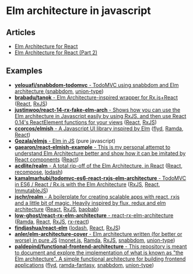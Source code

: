 # Elm architecture in javascript

## Articles

* [Elm Architecture for React](https://medium.com/@thinkfunctional/elm-architecture-for-react-951b383fcd65#.4z6b3mj1q)
* [Elm Architecture for React (Part 2)](https://medium.com/@thinkfunctional/elm-architecture-for-react-part-2-73e73d9a6a89#.m3znccgb8)

## Examples

* [**yelouafi/snabbdom-todomvc** - TodoMVC using snabbdom and Elm architecture
](https://github.com/yelouafi/snabbdom-todomvc) ([snabbdom](https://github.com/paldepind/snabbdom), [union-type](https://github.com/paldepind/union-type))
* [**brabadu/tanok** - Elm Architecture-inspired wrapper for Rx.js+React](https://github.com/brabadu/tanok) ([React](https://github.com/facebook/react), [RxJS](https://github.com/Reactive-Extensions/RxJS))
* [**justinwoo/react-14-rx-fake-elm-arch** - Shows how you can use the Elm architecture in Javascript easily by using RxJS, and then use React 0.14's ReactElement functions for your views](https://github.com/justinwoo/react-14-rx-fake-elm-arch) ([React](https://github.com/facebook/react), [RxJS](https://github.com/Reactive-Extensions/RxJS))
* [**ccorcos/elmish** - A Javascript UI library inspired by Elm](https://github.com/ccorcos/elmish) ([flyd](https://github.com/paldepind/flyd), [Ramda](https://github.com/ramda/ramda), [React](https://github.com/facebook/react))
* [**Gozala/elmjs** - Elm in JS](https://github.com/Gozala/elmjs) (pure javascript)
* [**gaearon/react-elmish-example** - This is my personal attempt to understand Elm Architecture better and show how it can be imitated by React components](https://github.com/gaearon/react-elmish-example) ([React](https://github.com/facebook/react))
* [**acdlite/realm** - A total rip-off of the Elm Architecture, in React](https://github.com/acdlite/realm) ([React](https://github.com/facebook/react), [recompose](https://github.com/acdlite/recompose), [lodash](https://github.com/lodash/lodash))
* [**kamalmarhubi/todomvc-es6-react-rxjs-elm-architecture** - TodoMVC in ES6 / React / Rx.js with the Elm Architecture](https://github.com/kamalmarhubi/todomvc-es6-react-rxjs-elm-architecture) ([RxJS](https://github.com/Reactive-Extensions/RxJS), [React](https://github.com/facebook/react), [ImmutableJS](https://github.com/facebook/immutable-js))
* [**jschr/realm** - A boilerplate for creating scalable apps with react, rxjs and a little bit of magic. Heavily inspired by flux, redux and elm architecture](https://github.com/jschr/realm) ([React](https://github.com/facebook/react), [RxJS](https://github.com/Reactive-Extensions/RxJS), [baobab](https://github.com/Yomguithereal/baobab))
* [**low-ghost/react-rx-elm-architecture** - react-rx-elm-architecture](https://github.com/low-ghost/react-rx-elm-architecture) ([Ramda](https://github.com/ramda/ramda), [React](https://github.com/facebook/react), [RxJS](https://github.com/Reactive-Extensions/RxJS), [rx-react](https://github.com/fdecampredon/rx-react))
* [**findjashua/react-elm**](https://github.com/findjashua/react-elm) ([lodash](https://github.com/lodash/lodash), [React](https://github.com/facebook/react), [RxJS](https://github.com/Reactive-Extensions/RxJS))
* [**anler/elm-architecture-cover** - Elm architecture written (for better or worse) in pure JS](https://github.com/anler/elm-architecture-cover) ([monet.js](https://github.com/cwmyers/monet.js), [Ramda](https://github.com/ramda/ramda), [RxJS](https://github.com/Reactive-Extensions/RxJS), [snabbdom](https://github.com/paldepind/snabbdom), [union-type](https://github.com/paldepind/union-type))
* [**paldepind/functional-frontend-architecture** - This repository is meant to document and explore the implementation of what is known as "the Elm architecture". A simple functional architecture for building frontend applications](https://github.com/paldepind/functional-frontend-architecture) ([flyd](https://github.com/paldepind/flyd), [ramda-fantasy](https://github.com/ramda/ramda-fantasy), [snabbdom](https://github.com/paldepind/snabbdom), [union-type](https://github.com/paldepind/union-type))